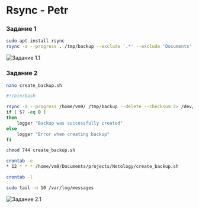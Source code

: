 # Rsync - Petr

### Задание 1

```bash
sudo apt install rsync
rsync -a --progress . /tmp/backup --exclude '.*' --exclude 'Documents' --delete --checksum
```

![Задание 1.1](https://github.com/tprvx/Netology/blob/Rsync/img/1.1.png?raw=true)

### Задание 2

```bash
nano create_backup.sh

#!/bin/bash

rsync -a --progress /home/vm9/ /tmp/backup --delete --checksum 2> /dev/null
if [ $? -eq 0 ]
then
	logger "Backup was successfully created"
else
	logger "Error when creating backup"
fi

chmod 744 create_backup.sh

crontab -e
* 12 * * * /home/vm9/Documents/projects/Netology/create_backup.sh

crontab -l

sudo tail -n 10 /var/log/messages
```

![Задание 2.1](https://github.com/tprvx/Netology/blob/Rsync/img/2.1.png?raw=true)